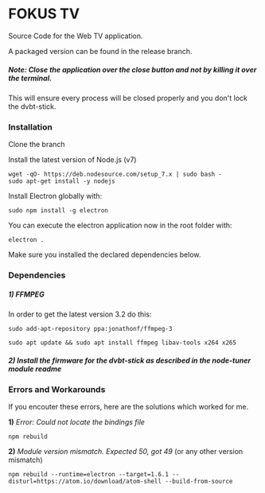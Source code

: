 # FOKUS TV

Source Code for the Web TV application. 

A packaged version can be found in the release branch.

##### Note: Close the application over the close button and not by killing it over the terminal. 
This will ensure every process will be closed properly and you don't lock the dvbt-stick.

### Installation

Clone the branch

    
Install the latest version of Node.js (v7)

    wget -qO- https://deb.nodesource.com/setup_7.x | sudo bash -
    sudo apt-get install -y nodejs


Install Electron globally with:

    sudo npm install -g electron

You can execute the electron application now in the root folder with:

    electron .
    
Make sure you installed the declared dependencies below.
    
### Dependencies

##### 1) FFMPEG
    
In order to get the latest version 3.2  do this:

    sudo add-apt-repository ppa:jonathonf/ffmpeg-3
    
    sudo apt update && sudo apt install ffmpeg libav-tools x264 x265

##### 2) Install the firmware for the dvbt-stick as described in the node-tuner module readme

### Errors and Workarounds

If you encouter these errors, here are the solutions which worked for me.

**1)** *Error: Could not locate the bindings file*

    npm rebuild

**2)** *Module version mismatch. Expected 50, got 49* (or any other version mismatch)

    npm rebuild --runtime=electron --target=1.6.1 --disturl=https://atom.io/download/atom-shell --build-from-source

